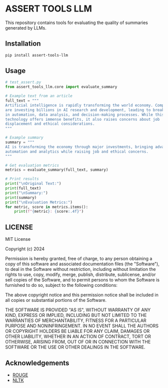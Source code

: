 # ASSERT TOOLS LLM

This repository contains tools for evaluating the quality of summaries generated by LLMs.

## Installation

```bash
pip install assert-tools-llm
```

## Usage

```python
# test_assert.py
from assert_tools_llm.core import evaluate_summary

# Example text from an article
full_text = """
Artificial intelligence is rapidly transforming the world economy. Companies 
are investing billions in AI research and development, leading to breakthroughs 
in automation, data analysis, and decision-making processes. While this 
technology offers immense benefits, it also raises concerns about job 
displacement and ethical considerations.
"""

# Example summary
summary = """
AI is transforming the economy through major investments, bringing advances in 
automation and analytics while raising job and ethical concerns.
"""

# Get evaluation metrics
metrics = evaluate_summary(full_text, summary)

# Print results
print("\nOriginal Text:")
print(full_text)
print("\nSummary:")
print(summary)
print("\nEvaluation Metrics:")
for metric, score in metrics.items():
    print(f"{metric}: {score:.4f}")

```

## LICENSE

MIT License

Copyright (c) 2024

Permission is hereby granted, free of charge, to any person obtaining a copy
of this software and associated documentation files (the "Software"), to deal
in the Software without restriction, including without limitation the rights
to use, copy, modify, merge, publish, distribute, sublicense, and/or sell
copies of the Software, and to permit persons to whom the Software is
furnished to do so, subject to the following conditions:

The above copyright notice and this permission notice shall be included in all
copies or substantial portions of the Software.

THE SOFTWARE IS PROVIDED "AS IS", WITHOUT WARRANTY OF ANY KIND, EXPRESS OR
IMPLIED, INCLUDING BUT NOT LIMITED TO THE WARRANTIES OF MERCHANTABILITY,
FITNESS FOR A PARTICULAR PURPOSE AND NONINFRINGEMENT. IN NO EVENT SHALL THE
AUTHORS OR COPYRIGHT HOLDERS BE LIABLE FOR ANY CLAIM, DAMAGES OR OTHER
LIABILITY, WHETHER IN AN ACTION OF CONTRACT, TORT OR OTHERWISE, ARISING FROM,
OUT OF OR IN CONNECTION WITH THE SOFTWARE OR THE USE OR OTHER DEALINGS IN THE
SOFTWARE.

## Acknowledgements

- [ROUGE](https://github.com/google-research/google-research/tree/master/rouge)
- [NLTK](https://www.nltk.org/)